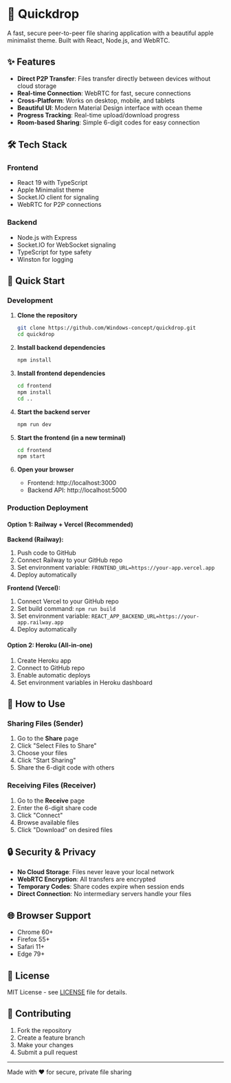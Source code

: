 # 🌊 Quickdrop

A fast, secure peer-to-peer file sharing application with a beautiful apple minimalist theme. Built with React, Node.js, and WebRTC.

## ✨ Features

- **Direct P2P Transfer**: Files transfer directly between devices without cloud storage
- **Real-time Connection**: WebRTC for fast, secure connections
- **Cross-Platform**: Works on desktop, mobile, and tablets
- **Beautiful UI**: Modern Material Design interface with ocean theme
- **Progress Tracking**: Real-time upload/download progress
- **Room-based Sharing**: Simple 6-digit codes for easy connection

## 🛠️ Tech Stack

### Frontend
- React 19 with TypeScript
- Apple Minimalist theme
- Socket.IO client for signaling
- WebRTC for P2P connections

### Backend
- Node.js with Express
- Socket.IO for WebSocket signaling
- TypeScript for type safety
- Winston for logging

## 🚀 Quick Start

### Development

1. **Clone the repository**
   ```bash
   git clone https://github.com/Windows-concept/quickdrop.git
   cd quickdrop
   ```

2. **Install backend dependencies**
   ```bash
   npm install
   ```

3. **Install frontend dependencies**
   ```bash
   cd frontend
   npm install
   cd ..
   ```

4. **Start the backend server**
   ```bash
   npm run dev
   ```

5. **Start the frontend (in a new terminal)**
   ```bash
   cd frontend
   npm start
   ```

6. **Open your browser**
   - Frontend: http://localhost:3000
   - Backend API: http://localhost:5000

### Production Deployment

#### Option 1: Railway + Vercel (Recommended)

**Backend (Railway):**
1. Push code to GitHub
2. Connect Railway to your GitHub repo
3. Set environment variable: `FRONTEND_URL=https://your-app.vercel.app`
4. Deploy automatically

**Frontend (Vercel):**
1. Connect Vercel to your GitHub repo
2. Set build command: `npm run build`
3. Set environment variable: `REACT_APP_BACKEND_URL=https://your-app.railway.app`
4. Deploy automatically

#### Option 2: Heroku (All-in-one)
1. Create Heroku app
2. Connect to GitHub repo
3. Enable automatic deploys
4. Set environment variables in Heroku dashboard

## 📱 How to Use

### Sharing Files (Sender)
1. Go to the **Share** page
2. Click "Select Files to Share"
3. Choose your files
4. Click "Start Sharing"
5. Share the 6-digit code with others

### Receiving Files (Receiver)
1. Go to the **Receive** page
2. Enter the 6-digit share code
3. Click "Connect"
4. Browse available files
5. Click "Download" on desired files

## 🔒 Security & Privacy

- **No Cloud Storage**: Files never leave your local network
- **WebRTC Encryption**: All transfers are encrypted
- **Temporary Codes**: Share codes expire when session ends
- **Direct Connection**: No intermediary servers handle your files

## 🌐 Browser Support

- Chrome 60+
- Firefox 55+
- Safari 11+
- Edge 79+

## 📄 License

MIT License - see [LICENSE](LICENSE) file for details.

## 🤝 Contributing

1. Fork the repository
2. Create a feature branch
3. Make your changes
4. Submit a pull request

---

Made with ❤️ for secure, private file sharing
